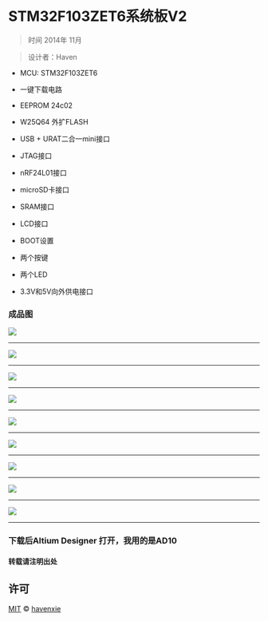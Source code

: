 
# STM32F103ZET6系统板V2

> 时间 2014年 11月

> 设计者：Haven 

- MCU: STM32F103ZET6

- 一键下载电路

- EEPROM 24c02

- W25Q64 外扩FLASH

- USB + URAT二合一mini接口

- JTAG接口

- nRF24L01接口

- microSD卡接口

- SRAM接口

- LCD接口

- BOOT设置

- 两个按键

- 两个LED

- 3.3V和5V向外供电接口

### 成品图

<img src="image/1.jpg">

***

<img src="image/2.jpg">

***

<img src="image/3.jpg">

***

<img src="image/4.jpg">

***

<img src="image/5.jpg">

***

<img src="image/6.jpg">

***

<img src="image/7.JPG">

***

<img src="image/8.PNG">

***

<img src="image/9.PNG">

***

### 下载后Altium Designer 打开，我用的是AD10

#### 转载请注明出处

## 许可

[MIT](./LICENSE) &copy; [havenxie](http://github.com/havenxie)